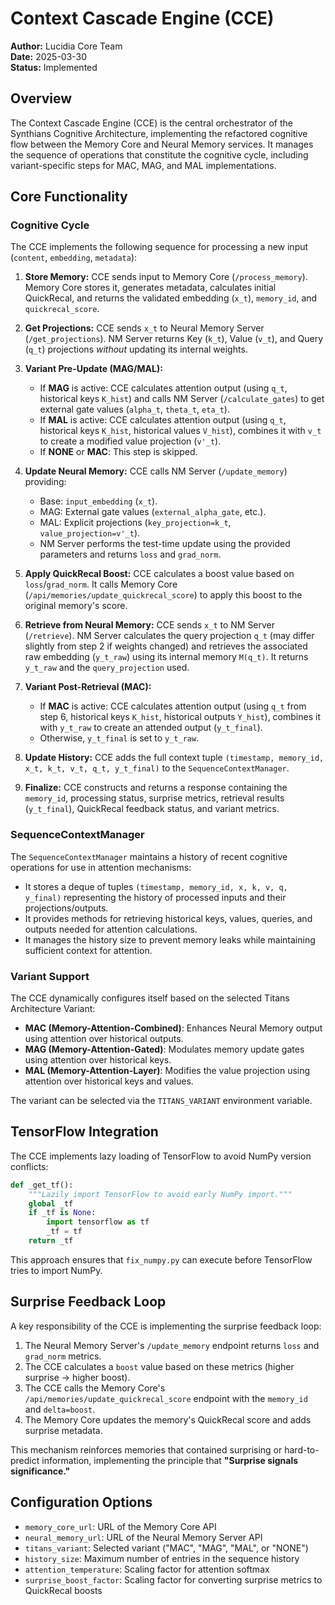 # Context Cascade Engine (CCE)

**Author:** Lucidia Core Team  
**Date:** 2025-03-30  
**Status:** Implemented

## Overview

The Context Cascade Engine (CCE) is the central orchestrator of the Synthians Cognitive Architecture, implementing the refactored cognitive flow between the Memory Core and Neural Memory services. It manages the sequence of operations that constitute the cognitive cycle, including variant-specific steps for MAC, MAG, and MAL implementations.

## Core Functionality

### Cognitive Cycle

The CCE implements the following sequence for processing a new input (`content`, `embedding`, `metadata`):

1. **Store Memory:** CCE sends input to Memory Core (`/process_memory`). Memory Core stores it, generates metadata, calculates initial QuickRecal, and returns the validated embedding (`x_t`), `memory_id`, and `quickrecal_score`.

2. **Get Projections:** CCE sends `x_t` to Neural Memory Server (`/get_projections`). NM Server returns Key (`k_t`), Value (`v_t`), and Query (`q_t`) projections *without* updating its internal weights.

3. **Variant Pre-Update (MAG/MAL):**
   - If **MAG** is active: CCE calculates attention output (using `q_t`, historical keys `K_hist`) and calls NM Server (`/calculate_gates`) to get external gate values (`alpha_t`, `theta_t`, `eta_t`).
   - If **MAL** is active: CCE calculates attention output (using `q_t`, historical keys `K_hist`, historical values `V_hist`), combines it with `v_t` to create a modified value projection (`v'_t`).
   - If **NONE** or **MAC**: This step is skipped.

4. **Update Neural Memory:** CCE calls NM Server (`/update_memory`) providing:
   - Base: `input_embedding` (`x_t`).
   - MAG: External gate values (`external_alpha_gate`, etc.).
   - MAL: Explicit projections (`key_projection=k_t`, `value_projection=v'_t`).
   - NM Server performs the test-time update using the provided parameters and returns `loss` and `grad_norm`.

5. **Apply QuickRecal Boost:** CCE calculates a boost value based on `loss`/`grad_norm`. It calls Memory Core (`/api/memories/update_quickrecal_score`) to apply this boost to the original memory's score.

6. **Retrieve from Neural Memory:** CCE sends `x_t` to NM Server (`/retrieve`). NM Server calculates the query projection `q_t` (may differ slightly from step 2 if weights changed) and retrieves the associated raw embedding (`y_t_raw`) using its internal memory `M(q_t)`. It returns `y_t_raw` and the `query_projection` used.

7. **Variant Post-Retrieval (MAC):**
   - If **MAC** is active: CCE calculates attention output (using `q_t` from step 6, historical keys `K_hist`, historical outputs `Y_hist`), combines it with `y_t_raw` to create an attended output (`y_t_final`).
   - Otherwise, `y_t_final` is set to `y_t_raw`.

8. **Update History:** CCE adds the full context tuple `(timestamp, memory_id, x_t, k_t, v_t, q_t, y_t_final)` to the `SequenceContextManager`.

9. **Finalize:** CCE constructs and returns a response containing the `memory_id`, processing status, surprise metrics, retrieval results (`y_t_final`), QuickRecal feedback status, and variant metrics.

### SequenceContextManager

The `SequenceContextManager` maintains a history of recent cognitive operations for use in attention mechanisms:

- It stores a deque of tuples `(timestamp, memory_id, x, k, v, q, y_final)` representing the history of processed inputs and their projections/outputs.
- It provides methods for retrieving historical keys, values, queries, and outputs needed for attention calculations.
- It manages the history size to prevent memory leaks while maintaining sufficient context for attention.

### Variant Support

The CCE dynamically configures itself based on the selected Titans Architecture Variant:

- **MAC (Memory-Attention-Combined)**: Enhances Neural Memory output using attention over historical outputs.
- **MAG (Memory-Attention-Gated)**: Modulates memory update gates using attention over historical keys.
- **MAL (Memory-Attention-Layer)**: Modifies the value projection using attention over historical keys and values.

The variant can be selected via the `TITANS_VARIANT` environment variable.

## TensorFlow Integration

The CCE implements lazy loading of TensorFlow to avoid NumPy version conflicts:

```python
def _get_tf():
    """Lazily import TensorFlow to avoid early NumPy import."""
    global _tf
    if _tf is None:
        import tensorflow as tf
        _tf = tf
    return _tf
```

This approach ensures that `fix_numpy.py` can execute before TensorFlow tries to import NumPy.

## Surprise Feedback Loop

A key responsibility of the CCE is implementing the surprise feedback loop:

1. The Neural Memory Server's `/update_memory` endpoint returns `loss` and `grad_norm` metrics.
2. The CCE calculates a `boost` value based on these metrics (higher surprise → higher boost).
3. The CCE calls the Memory Core's `/api/memories/update_quickrecal_score` endpoint with the `memory_id` and `delta=boost`.
4. The Memory Core updates the memory's QuickRecal score and adds surprise metadata.

This mechanism reinforces memories that contained surprising or hard-to-predict information, implementing the principle that **"Surprise signals significance."**

## Configuration Options

- `memory_core_url`: URL of the Memory Core API
- `neural_memory_url`: URL of the Neural Memory Server API
- `titans_variant`: Selected variant ("MAC", "MAG", "MAL", or "NONE")
- `history_size`: Maximum number of entries in the sequence history
- `attention_temperature`: Scaling factor for attention softmax
- `surprise_boost_factor`: Scaling factor for converting surprise metrics to QuickRecal boosts
